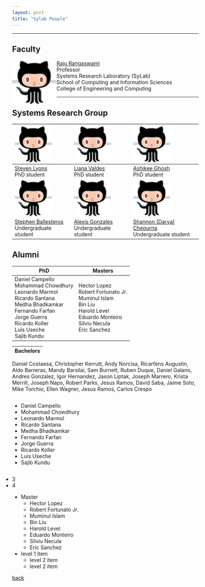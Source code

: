 ```yaml
---
layout: post
title: "Sylab People"
---
```

* * *

## Faculty<br />

<img align="left" src="/images/octocat.png" width="120" />

[Raju Rangaswami](https://users.cs.fiu.edu/~raju/WWW/)<br />
Professor<br />
Systems Research Laboratory (SyLab)<br />
School of Computing and Information Sciences<br />
College of Engineering and Computing<br />

* * *

## Systems Research Group <br />

<img align="left" src="/images/octocat.png" width="100" /> |  <img align="left" src="/images/octocat.png" width="100" /> | <img align="left" src="/images/octocat.png" width="100" />
--|--|--
[Steven Lyons](https://users.cs.fiu.edu/~slyon001/)<br /> PhD student | [Liana Valdes](https://lia54.github.io/) <br /> PhD student|[Ashikee Ghosh](https://lia54.github.io/) <br /> PhD student
<img align="center" src="/images/octocat.png" width="100" /> |  <img align="center" src="/images/octocat.png" width="100" /> | <img align="center" src="/images/octocat.png" width="100" />
[Stephen Ballesteros](https://users.cs.fiu.edu/~slyon001/)<br /> Undergraduate student | [Alexis Gonzales](https://lia54.github.io/) <br /> Undergraduate student|[Shannon (Darya) Chepurna](https://lia54.github.io/) <br /> Undergraduate student


## Alumni <br />
PhD | Masters 
--|--
Daniel Campello<br />Mohammad Chowdhury<br />Leonardo Marmol<br />Ricardo Santana<br />Medha Bhadkamkar<br />Fernando Farfan<br />Jorge Guerra<br />Ricardo Koller<br />Luis Useche<br />Sajib Kundu| Hector Lopez<br />Robert Fortunato Jr.<br />Muminul Islam<br />Bin Liu<br />Harold Level<br />Eduardo Monteiro<br />Silviu Necula<br />Eric Sanchez 

Bachelors |
--|
Daniel Costaesa, Christopher Kerrutt, Andy Norcisa, Ricarfens Augustin, Aldo Barreras, Mandy Barsilai, Sam Burnett, Ruben Duque, Daniel Galano, Andres Gonzalez, Igor Hernandez, Jason Liptak, Joseph Marrero, Krista Merrill, Joseph Naps, Robert Parks, Jesus Ramos, David Saba, Jaime Soto, Mike Torchio, Ellen Wagner, Jesus Ramos, Carlos Crespo


 <ul PhD style="width:100%; float:left;">
      <li>Daniel Campello</li>
      <li>Mohammad Chowdhury</li>
      <li>Leonardo Marmol</li>
      <li>Ricardo Santana</li>
      <li>Medha Bhadkamkar</li>
      <li>Fernando Farfan</li>
      <li>Jorge Guerra</li>
      <li>Ricardo Koller</li>
      <li>Luis Useche</li>
      <li>Sajib Kundu</li>
   </ul><ul style="width:100%; float:right;">
      <li>3</li>
      <li>4</li>
   </ul>

- Master
  - Hector Lopez
  - Robert Fortunato Jr.
  - Muminul Islam
  - Bin Liu
  - Harold Level
  - Eduardo Monteiro 
  - Silviu Necula
  - Eric Sanchez
- level 1 item
  - level 2 item
  - level 2 item

[back](/)
